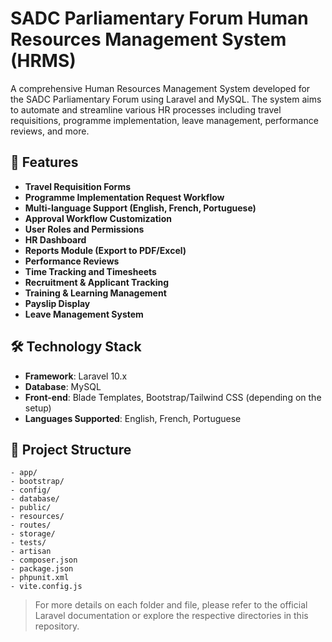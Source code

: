 # SADC Parliamentary Forum Human Resources Management System (HRMS)

A comprehensive Human Resources Management System developed for the SADC Parliamentary Forum using Laravel and MySQL. The system aims to automate and streamline various HR processes including travel requisitions, programme implementation, leave management, performance reviews, and more.

## 🚀 Features

- **Travel Requisition Forms**
- **Programme Implementation Request Workflow**
- **Multi-language Support (English, French, Portuguese)**
- **Approval Workflow Customization**
- **User Roles and Permissions**
- **HR Dashboard**
- **Reports Module (Export to PDF/Excel)**
- **Performance Reviews**
- **Time Tracking and Timesheets**
- **Recruitment & Applicant Tracking**
- **Training & Learning Management**
- **Payslip Display**
- **Leave Management System**

## 🛠️ Technology Stack

- **Framework**: Laravel 10.x
- **Database**: MySQL
- **Front-end**: Blade Templates, Bootstrap/Tailwind CSS (depending on the setup)
- **Languages Supported**: English, French, Portuguese

## 📁 Project Structure

```
- app/
- bootstrap/
- config/
- database/
- public/
- resources/
- routes/
- storage/
- tests/
- artisan
- composer.json
- package.json
- phpunit.xml
- vite.config.js
```

> For more details on each folder and file, please refer to the official Laravel documentation or explore the respective directories in this repository. 